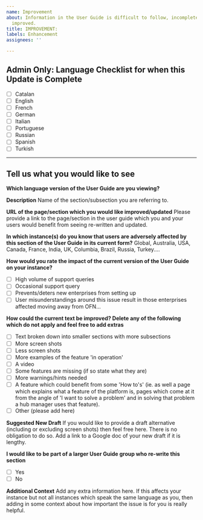 ```yaml
---
name: Improvement
about: Information in the User Guide is difficult to follow, incomplete or could be
  improved.
title: IMPROVEMENT: 
labels: Enhancement
assignees: ''

---
```


## Admin Only: Language Checklist for when this Update is Complete
- [ ] Catalan
- [ ] English
- [ ] French
- [ ] German
- [ ] Italian
- [ ] Portuguese
- [ ] Russian
- [ ] Spanish
- [ ] Turkish

----------------------------------------------------------------------------------------------------------------
## Tell us what you would like to see

**Which language version of the User Guide are you viewing?**


**Description**
Name of the section/subsection you are referring to. 

**URL of the page/section which you would like improved/updated**
Please provide a link to the page/section in the user guide which you and your users would benefit from seeing re-written and updated.

**In which instance(s) do you know that users are adversely affected by this section of the User Guide in its current form?**
Global, Australia, USA, Canada, France, India, UK, Columbia, Brazil, Russia, Turkey....

**How would you rate the impact of the current version of the User Guide on your instance?**
- [ ] High volume of support queries 
- [ ] Occasional support query
- [ ] Prevents/deters new enterprises from setting up
- [ ] User misunderstandings around this issue result in those enterprises affected moving away from OFN...

**How could the current text be improved?  Delete any of the following which do not apply and feel free to add extras**
- [ ] Text broken down into smaller sections with more subsections
- [ ] More screen shots
- [ ] Less screen shots
- [ ] More examples of the feature 'in operation'
- [ ] A video
- [ ] Some features are missing (if so state what they are)
- [ ] More warnings/hints needed
- [ ] A feature which could benefit from some 'How to's' (ie. as well a page which explains what a feature of the platform is, pages which come at it from the angle of 'I want to solve a problem' and in solving that problem a hub manager uses that feature).
- [ ] Other (please add here)

**Suggested New Draft**
If you would like to provide a draft alternative (including or excluding screen shots) then feel free here. There is no obligation to do so.
Add a link to a Google doc of your new draft if it is lengthy.

**I would like to be part of a larger User Guide group who re-write this section**
- [ ] Yes
- [ ] No

**Additional Context**
Add any extra information here. If this affects your instance but not all instances which speak the same language as you, then adding in some context about how important the issue is for you is really helpful.
